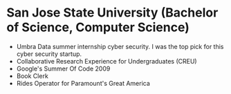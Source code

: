# San Jose State University (Bachelor of Science, Computer Science)

- Umbra Data summer internship cyber security.  I was the top pick for this cyber security startup.
- Collaborative Research Experience for Undergraduates (CREU)
- Google's Summer Of Code 2009
- Book Clerk
- Rides Operator for Paramount's Great America
